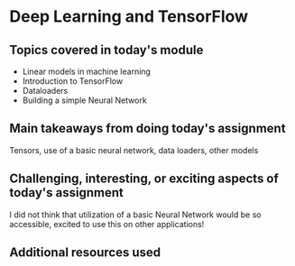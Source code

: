 # Deep Learning and TensorFlow

## Topics covered in today's module
* Linear models in machine learning
* Introduction to TensorFlow
* Dataloaders
* Building a simple Neural Network

## Main takeaways from doing today's assignment
Tensors, use of a basic neural network, data loaders, other models

## Challenging, interesting, or exciting aspects of today's assignment
I did not think that utilization of a basic Neural Network would be so accessible, excited to use this on other applications!

## Additional resources used 
<To be filled>
